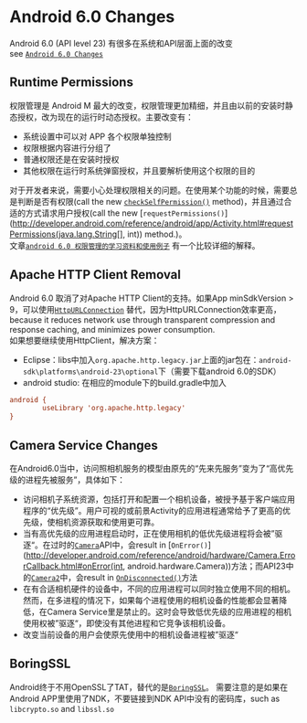 ﻿# Android 6.0 Changes
Android 6.0 (API level 23) 有很多在系统和API层面上面的改变<br>
see [`Android 6.0 Changes`](http://developer.android.com/about/versions/marshmallow/android-6.0-changes.html)<br>

## Runtime Permissions

权限管理是 Android M 最大的改变，权限管理更加精细，并且由以前的安装时静态授权，改为现在的运行时动态授权。主要改变有：

* 系统设置中可以对 APP 各个权限单独控制
* 权限根据内容进行分组了
* 普通权限还是在安装时授权
* 其他权限在运行时系统弹窗授权，并且要解析使用这个权限的目的

对于开发者来说，需要小心处理权限相关的问题。在使用某个功能的时候，需要总是判断是否有权限(call the new [`checkSelfPermission()`](http://developer.android.com/reference/android/content/Context.html#checkSelfPermission(java.lang.String)) method)，并且通过合适的方式请求用户授权(call the new [`requestPermissions()`](http://developer.android.com/reference/android/app/Activity.html#requestPermissions(java.lang.String[], int)) method.)。<br>
文章[`android 6.0 权限管理的学习资料和使用例子`](http://blog.csdn.net/yangqingqo/article/details/48371123) 有一个比较详细的解释。

## Apache HTTP Client Removal
Android 6.0 取消了对Apache HTTP Client的支持。如果App minSdkVersion > 9，可以使用[`HttpURLConnection`](http://developer.android.com/reference/java/net/HttpURLConnection.html) 替代，因为HttpURLConnection效率更高，because it reduces network use through transparent compression and response caching, and minimizes power consumption.<br>
如果想要继续使用HttpClient，解决方案：<br>

* Eclipse：libs中加入`org.apache.http.legacy.jar`上面的jar包在：`android-sdk\platforms\android-23\optional`下（需要下载android 6.0的SDK）<br>
* android studio: 在相应的module下的build.gradle中加入
```ini
android {
		useLibrary 'org.apache.http.legacy'
}
```

## Camera Service Changes
在Android6.0当中，访问照相机服务的模型由原先的“先来先服务”变为了“高优先级的进程先被服务”，具体如下：

* 访问相机子系统资源，包括打开和配置一个相机设备，被授予基于客户端应用程序的“优先级”。用户可视的或前景Activity的应用进程通常给予了更高的优先级，使相机资源获取和使用更可靠。
* 当有高优先级的应用进程启动时，正在使用相机的低优先级进程将会被”驱逐“。在过时的[`Camera`](http://developer.android.com/reference/android/hardware/Camera.html)API中，会result in [`OnError()`](http://developer.android.com/reference/android/hardware/Camera.ErrorCallback.html#onError(int, android.hardware.Camera))方法；而API23中的[`Camera2`](http://developer.android.com/reference/android/hardware/camera2/package-summary.html)中，会result in [`OnDisconnected()`](http://developer.android.com/reference/android/hardware/camera2/CameraDevice.StateCallback.html#onDisconnected(android.hardware.camera2.CameraDevice))方法
* 在有合适相机硬件的设备中，不同的应用进程可以同时独立使用不同的相机。然而，在多进程的情况下，如果每个进程使用的相机设备的性能都会显著降低，在Camera Service里是禁止的。这时会导致低优先级的应用进程的相机使用权被”驱逐“，即使没有其他进程和它竞争该相机设备。
* 改变当前设备的用户会使原先使用中的相机设备进程被”驱逐“

## BoringSSL
Android终于不用OpenSSL了TAT，替代的是[`BoringSSL`](https://boringssl.googlesource.com/boringssl/)。
需要注意的是如果在Android APP里使用了NDK，不要链接到NDK API中没有的密码库，such as `libcrypto.so` and `libssl.so`

